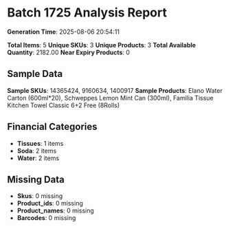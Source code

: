 # Batch 1725 Analysis Report

**Generation Time**: 2025-08-06 20:54:11

**Total Items**: 5
**Unique SKUs**: 3
**Unique Products**: 3
**Total Available Quantity**: 2182.00
**Near Expiry Products**: 0

## Sample Data
**Sample SKUs**: 14365424, 9160634, 1400917
**Sample Products**: Elano Water Carton (600ml*20), Schweppes Lemon Mint Can (300ml), Familia Tissue Kitchen Towel Classic 6+2 Free (8Rolls)

## Financial Categories
- **Tissues**: 1 items
- **Soda**: 2 items
- **Water**: 2 items

## Missing Data
- **Skus**: 0 missing
- **Product_ids**: 0 missing
- **Product_names**: 0 missing
- **Barcodes**: 0 missing

